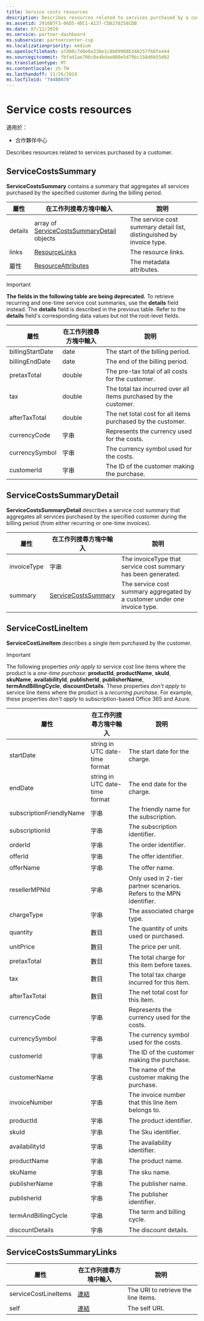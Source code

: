 ```yaml
---
title: Service costs resources
description: Describes resources related to services purchased by a customer.
ms.assetid: 2916B7F3-06D5-4DC1-A137-CD8270258CDB
ms.date: 07/12/2019
ms.service: partner-dashboard
ms.subservice: partnercenter-csp
ms.localizationpriority: medium
ms.openlocfilehash: a7d08c740e0a338e1c8b09908b346257f60fe444
ms.sourcegitcommit: fbfad1ae706c8e4bdae080e5d79bc158d6b55d02
ms.translationtype: MT
ms.contentlocale: zh-TW
ms.lasthandoff: 11/26/2019
ms.locfileid: "74488078"
---
```

# <a name="service-costs-resources"></a>Service costs resources

適用於：

- 合作夥伴中心

Describes resources related to services purchased by a customer.

## <a name="servicecostssummary"></a>ServiceCostsSummary

**ServiceCostsSummary** contains a summary that aggregates all services purchased by the specified customer during the billing period.

| 屬性 | 在工作列搜尋方塊中輸入 | 說明 |
| -------- | ---- | ----------- |
| details | array of [ServiceCostsSummaryDetail](#servicecostssummarydetail) objects | The service cost summary detail list, distinguished by invoice type.|
| links | [ResourceLinks](utility-resources.md#resourcelinks) | The resource links. |
| 屬性 | [ResourceAttributes](utility-resources.md#resourceattributes) | The metadata attributes. |

> [!IMPORTANT]
> **The fields in the following table are being deprecated.** To retrieve recurring and one-time service cost summaries, use the **details** field instead. The **details** field is described in the previous table. Refer to the **details** field's corresponding data values but not the root-level fields.

| 屬性 | 在工作列搜尋方塊中輸入 | 說明 |
| -------- | ---- | ----------- |
| billingStartDate | date | The start of the billing period. |
| billingEndDate | date | The end of the billing period. |
| pretaxTotal | double | The pre-tax total of all costs for the customer. |
| tax  | double | The total tax incurred over all items purchased by the customer. |
| afterTaxTotal | double | The net total cost for all items purchased by the customer. |
| currencyCode | 字串 | Represents the currency used for the costs. |
| currencySymbol | 字串 | The currency symbol used for the costs. |
| customerId | 字串 | The ID of the customer making the purchase. |

## <a name="servicecostssummarydetail"></a>ServiceCostsSummaryDetail

**ServiceCostsSummaryDetail** describes a service cost summary that aggregates all services purchased by the specified customer during the billing period (from either recurring or one-time invoices).

| 屬性 | 在工作列搜尋方塊中輸入 | 說明 |
| -------- | ---- | ----------- |
| invoiceType | 字串 | The invoiceType that service cost summary has been generated. |
| summary | [ServiceCostsSummary](#servicecostssummary) | The service cost summary aggregated by a customer under one invoice type. |

## <a name="servicecostlineitem"></a>ServiceCostLineItem

**ServiceCostLineItem** describes a single item purchased by the customer.

> [!IMPORTANT]
> The following properties *only apply to* service cost line items where the product is a *one-time purchase*: **productId**, **productName**, **skuId**, **skuName**, **availabilityId**, **publisherId**, **publisherName**, **termAndBillingCycle**, **discountDetails**. These properties *don't apply to* service line items where the product is a *recurring purchase*. For example, these properties *don't apply* to subscription-based Office 365 and Azure.

| 屬性                 | 在工作列搜尋方塊中輸入                           | 說明                                                          |
|--------------------------|--------------------------------|----------------------------------------------------------------------|
| startDate                | string in UTC date-time format | The start date for the charge.                                       |
| endDate                  | string in UTC date-time format | The end date for the charge.                                         |
| subscriptionFriendlyName | 字串                         | The friendly name for the subscription.                              |
| subscriptionId           | 字串                         | The subscription identifier.                                         |
| orderId                  | 字串                         | The order identifier.                                                |
| offerId                  | 字串                         | The offer identifier.                                                |
| offerName                | 字串                         | The offer name.                                                      |
| resellerMPNId            | 字串                         | Only used in 2-tier partner scenarios. Refers to the MPN identifier. |
| chargeType               | 字串                         | The associated charge type.                                          |
| quantity                 | 數目                         | The quantity of units used or purchased.                             |
| unitPrice                | 數目                         | The price per unit.                                                  |
| pretaxTotal              | 數目                         | The total charge for this item before taxes.                         |
| tax                      | 數目                         | The total tax charge incurred for this item.                         |
| afterTaxTotal            | 數目                         | The net total cost for this item.                                    |
| currencyCode             | 字串                         | Represents the currency used for the costs.                          |
| currencySymbol           | 字串                         | The currency symbol used for the costs.                              |
| customerId               | 字串                         | The ID of the customer making the purchase.                          |
| customerName             | 字串                         | The name of the customer making the purchase.                        |
| invoiceNumber            | 字串                         | The invoice number that this line item belongs to.                   |
| productId                | 字串                         | The product identifier.                                              |
| skuId                    | 字串                         | The Sku identifier.                                                  |
| availabilityId           | 字串                         | The availability identifier.                                         |
| productName              | 字串                         | The product name.                                                    |
| skuName                  | 字串                         | The sku name.                                                        |
| publisherName            | 字串                         | The publisher name.                                                  |
| publisherId              | 字串                         | The publisher identifier.                                            |
| termAndBillingCycle      | 字串                         | The term and billing cycle.                                          |
| discountDetails          | 字串                         | The discount details.                                                |

## <a name="servicecostssummarylinks"></a>ServiceCostsSummaryLinks

| 屬性             | 在工作列搜尋方塊中輸入                               | 說明                         |
|----------------------|------------------------------------|-------------------------------------|
| serviceCostLineItems | [連結](utility-resources.md#link) | The URI to retrieve the line items. |
| self                 | [連結](utility-resources.md#link) | The self URI.                       |
